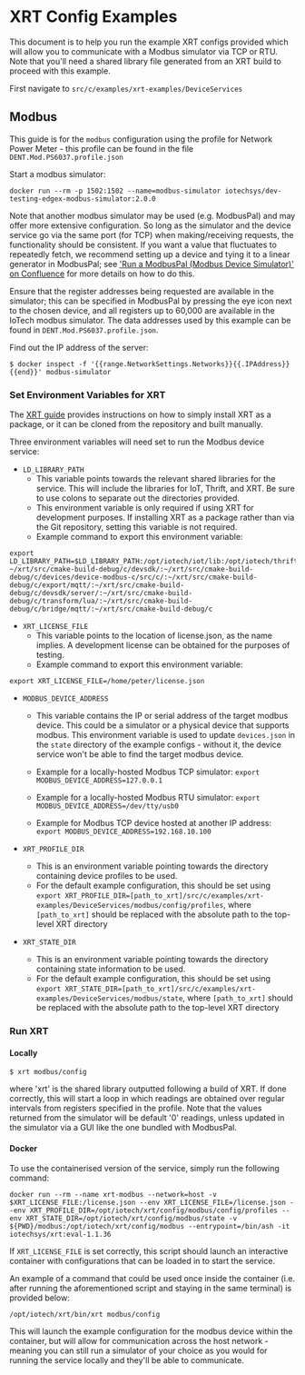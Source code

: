 # XRT Config Examples

This document is to help you run the example XRT configs provided which will allow
you to communicate with a Modbus simulator via TCP or RTU. Note that you'll need a shared library file generated from an XRT build to proceed with this example.

First navigate to `src/c/examples/xrt-examples/DeviceServices`

## Modbus

This guide is for the `modbus` configuration using the profile for Network Power Meter - this profile can be found in the file `DENT.Mod.PS6037.profile.json`

Start a modbus simulator:
```
docker run --rm -p 1502:1502 --name=modbus-simulator iotechsys/dev-testing-edgex-modbus-simulator:2.0.0
```

Note that another modbus simulator may be used (e.g. ModbusPal) and may offer more extensive configuration. So long as the simulator and the device service go via the same port (for TCP) when making/receiving requests, the functionality should be consistent. If you want a value that fluctuates to repeatedly fetch, we recommend setting up a device and tying it to a linear generator in ModbusPal; see ['Run a ModbusPal (Modbus Device Simulator)' on Confluence](https://iotechsys.atlassian.net/wiki/spaces/EN/pages/1301676067/Run+a+ModbusPal+Modbus+Device+Simulator) for more details on how to do this.

Ensure that the register addresses being requested are available in the simulator; this can be specified in ModbusPal by pressing the eye icon next to the chosen device, and all registers up to 60,000 are available in the IoTech modbus simulator. The data addresses used by this example can be found in `DENT.Mod.PS6037.profile.json`. 

Find out the IP address of the server:
```
$ docker inspect -f '{{range.NetworkSettings.Networks}}{{.IPAddress}}{{end}}' modbus-simulator
```


### Set Environment Variables for XRT
The [XRT guide](https://iotechsys.atlassian.net/wiki/spaces/~783952195/pages/1269727383/XRT+Install+Guide) provides instructions on how to simply install XRT as a package, or it can be cloned from the repository and built manually.


Three environment variables will need set to run the Modbus device service:
- `LD_LIBRARY_PATH`
  - This variable points towards the relevant shared libraries for the service. This will include the libraries for IoT, Thrift, and XRT. Be sure to use colons to separate out the directories provided. 
  - This environment variable is only required if using XRT for development purposes. If installing XRT as a package rather than via the Git repository, setting this variable is not required. 
  - Example command to export this environment variable:

```
export LD_LIBRARY_PATH=$LD_LIBRARY_PATH:/opt/iotech/iot/lib:/opt/iotech/thrift/lib: ~/xrt/src/cmake-build-debug/c/devsdk/:~/xrt/src/cmake-build-debug/c/devices/device-modbus-c/src/c/:~/xrt/src/cmake-build-debug/c/export/mqtt/:~/xrt/src/cmake-build-debug/c/devsdk/server/:~/xrt/src/cmake-build-debug/c/transform/lua/:~/xrt/src/cmake-build-debug/c/bridge/mqtt/:~/xrt/src/cmake-build-debug/c
```
- `XRT_LICENSE_FILE`
  - This variable points to the location of license.json, as the name implies. A development license can be obtained for the purposes of testing. 
  - Example command to export this environment variable:
```
export XRT_LICENSE_FILE=/home/peter/license.json
```
- `MODBUS_DEVICE_ADDRESS`
  - This variable contains the IP or serial address of the target modbus device. This could be a simulator or a physical device that supports modbus. This environment variable is used to update `devices.json` in the `state` directory of the example configs - without it, the device service won't be able to find the target modbus device. 

  - Example for a locally-hosted Modbus TCP simulator: `export MODBUS_DEVICE_ADDRESS=127.0.0.1`
  - Example for a locally-hosted Modbus RTU simulator: `export MODBUS_DEVICE_ADDRESS=/dev/tty/usb0`
  - Example for Modbus TCP device hosted at another IP address: `export MODBUS_DEVICE_ADDRESS=192.168.10.100`

- `XRT_PROFILE_DIR`
    - This is an environment variable pointing towards the directory containing device profiles to be used.
    - For the default example configuration, this should be set using `export XRT_PROFILE_DIR=[path_to_xrt]/src/c/examples/xrt-examples/DeviceServices/modbus/config/profiles`, where `[path_to_xrt]` should be replaced with the absolute path to the top-level XRT directory

- `XRT_STATE_DIR`
    - This is an environment variable pointing towards the directory containing state information to be used.
    - For the default example configuration, this should be set using `export XRT_STATE_DIR=[path_to_xrt]/src/c/examples/xrt-examples/DeviceServices/modbus/state`, where `[path_to_xrt]` should be replaced with the absolute path to the top-level XRT directory

### Run XRT

#### Locally

```
$ xrt modbus/config
```
where 'xrt' is the shared library outputted following a build of XRT. 
If done correctly, this will start a loop in which readings are obtained over regular intervals from registers specified in the profile. Note that the values returned from the simulator will be default '0' readings, unless updated in the simulator via a GUI like the one bundled with ModbusPal. 

#### Docker

To use the containerised version of the service, simply run the following command: 

`docker run --rm --name xrt-modbus --network=host -v $XRT_LICENSE_FILE:/license.json --env XRT_LICENSE_FILE=/license.json --env XRT_PROFILE_DIR=/opt/iotech/xrt/config/modbus/config/profiles --env XRT_STATE_DIR=/opt/iotech/xrt/config/modbus/state -v ${PWD}/modbus:/opt/iotech/xrt/config/modbus --entrypoint=/bin/ash -it iotechsys/xrt:eval-1.1.36`

If `XRT_LICENSE_FILE` is set correctly, this script should launch an interactive container with configurations that can be loaded in to start the service.

An example of a command that could be used once inside the container (i.e. after running the aforementioned script and staying in the same terminal) is provided below:

`/opt/iotech/xrt/bin/xrt modbus/config`

This will launch the example configuration for the modbus device within the container, but will allow for communication across the host network - meaning you can still run a simulator of your choice as you would for running the service locally and they'll be able to communicate.